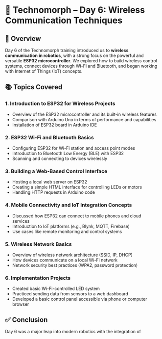 # 📡 Technomorph – Day 6: Wireless Communication Techniques



## 📝 Overview
Day 6 of the Technomorph training introduced us to **wireless communication in robotics**, with a strong focus on the powerful and versatile **ESP32 microcontroller**. We explored how to build wireless control systems, connect devices through Wi-Fi and Bluetooth, and began working with Internet of Things (IoT) concepts.

## 📚 Topics Covered

### 1. Introduction to ESP32 for Wireless Projects
- Overview of the ESP32 microcontroller and its built-in wireless features
- Comparison with Arduino Uno in terms of performance and capabilities
- Installation of ESP32 board in Arduino IDE

### 2. ESP32 Wi-Fi and Bluetooth Basics
- Configuring ESP32 for Wi-Fi station and access point modes
- Introduction to Bluetooth Low Energy (BLE) with ESP32
- Scanning and connecting to devices wirelessly

### 3. Building a Web-Based Control Interface
- Hosting a local web server on ESP32
- Creating a simple HTML interface for controlling LEDs or motors
- Handling HTTP requests in Arduino code

### 4. Mobile Connectivity and IoT Integration Concepts
- Discussed how ESP32 can connect to mobile phones and cloud services
- Introduction to IoT platforms (e.g., Blynk, MQTT, Firebase)
- Use cases like remote monitoring and control systems

### 5. Wireless Network Basics
- Overview of wireless network architecture (SSID, IP, DHCP)
- How devices communicate on a local Wi-Fi network
- Network security best practices (WPA2, password protection)

### 6. Implementation Projects
- Created basic Wi-Fi-controlled LED system
- Practiced sending data from sensors to a web dashboard
- Developed a basic control panel accessible via phone or computer browser

## ✅ Conclusion
Day 6 was a major leap into modern robotics with the integration of
